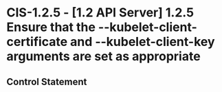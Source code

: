 # CIS-1.2.5 - \[1.2 API Server\] 1.2.5 Ensure that the --kubelet-client-certificate and --kubelet-client-key arguments are set as appropriate

## Control Statement
